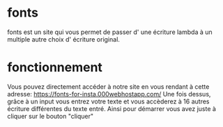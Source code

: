 # fonts
fonts est un site qui vous permet de passer d' une écriture lambda à un multiple autre choix d' écriture original. 

# fonctionnement
Vous pouvez directement accéder à notre site en vous rendant à cette adresse: https://fonts-for-insta.000webhostapp.com/
Une fois dessus, grâce à un input vous entrez votre texte et vous accèderez à 16 autres écriture différentes du texte entré. 
Ainsi pour démarrer vous avez juste à cliquer sur le bouton "cliquer"
